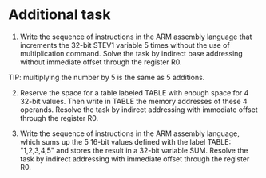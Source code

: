 # Additional task
1. Write the sequence of instructions in the ARM assembly language that increments the 32-bit STEV1 variable 5 times without the use of multiplication command. Solve the task by indirect base addressing without immediate offset through the register R0.

TIP:  multiplying the number by 5 is the same as 5 additions.

2. Reserve the space for a table labeled TABLE with enough space for 4 32-bit values. Then write in TABLE the memory addresses of these 4 operands. Resolve the task by indirect addressing with immediate offset through the register R0.

3. Write the sequence of instructions in the ARM assembly language, which sums up the 5 16-bit values defined with the label TABLE: "1,2,3,4,5"  and stores the result in a 32-bit variable SUM. Resolve the task by indirect addressing with immediate offset through the register R0.

